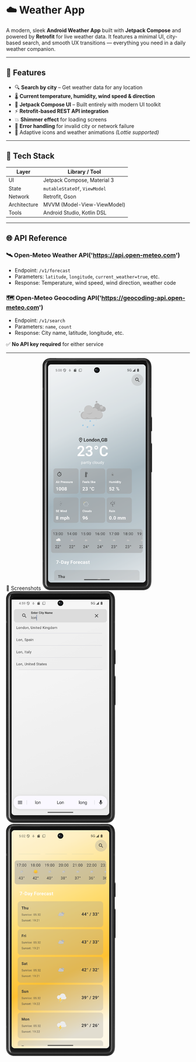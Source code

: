 # ☁️ Weather App

A modern, sleek **Android Weather App** built with **Jetpack Compose** and powered by **Retrofit** for live weather data. It features a minimal UI, city-based search, and smooth UX transitions — everything you need in a daily weather companion.

---

## 📱 Features

- 🔍 **Search by city** – Get weather data for any location
- 🌡️ **Current temperature, humidity, wind speed & direction**
- 🧩 **Jetpack Compose UI** – Built entirely with modern UI toolkit
- ⚡ **Retrofit-based REST API integration**
- 💥 **Shimmer effect** for loading screens
- 🛑 **Error handling** for invalid city or network failure
- 🌈 Adaptive icons and weather animations *(Lottie supported)*
---
  ## 🔧 Tech Stack

| Layer           | Library / Tool                     |
|----------------|------------------------------------|
| UI             | Jetpack Compose, Material 3        |
| State          | `mutableStateOf`, `ViewModel`      |
| Network        | Retrofit, Gson                     |
| Architecture   | MVVM (Model-View-ViewModel)        |
| Tools          | Android Studio, Kotlin DSL         |

---

## 🌐 API Reference

### 🛰️ Open-Meteo Weather API('https://api.open-meteo.com')
- Endpoint: `/v1/forecast`
- Parameters: `latitude`, `longitude`, `current_weather=true`, etc.
- Response: Temperature, wind speed, wind direction, weather code

### 🗺️ Open-Meteo Geocoding API('https://geocoding-api.open-meteo.com')
- Endpoint: `/v1/search`
- Parameters: `name`, `count`
- Response: City name, latitude, longitude, etc.

✅ **No API key required** for either service

---

🎨 Screenshots
<img src="Screenshots/Main_UI.png" alt="Main Screen" width="300"/> <img src="Screenshots/Search_Box.png" alt="Search Box" width="300"/> <img src="Screenshots/Forecast_UI.png" alt="Forecast Screen" width="300"/>

